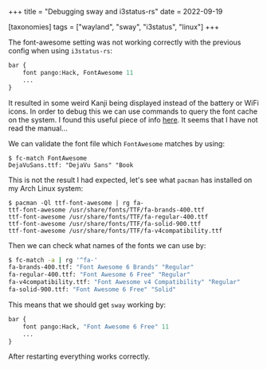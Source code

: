 +++
title = "Debugging sway and i3status-rs"
date = 2022-09-19

[taxonomies]
tags = ["wayland", "sway", "i3status", "linux"]
+++

The font-awesome setting was not working correctly with the previous config when using `i3status-rs`:
```i3
bar {
    font pango:Hack, FontAwesome 11
    ...
}
```

It resulted in some weird Kanji being displayed instead of the battery or WiFi icons.
In order to debug this we can use commands to query the font cache on the system.
I found this useful piece of info [here](https://github.com/greshake/i3status-rust#integrate-it-into-i3sway).
It seems that I have not read the manual...

We can validate the font file which `FontAwesome` matches by using:
```
$ fc-match FontAwesome
DejaVuSans.ttf: "DejaVu Sans" "Book
```

This is not the result I had expected, let's see what `pacman` has installed on my Arch Linux system:
```
$ pacman -Ql ttf-font-awesome | rg fa-
ttf-font-awesome /usr/share/fonts/TTF/fa-brands-400.ttf
ttf-font-awesome /usr/share/fonts/TTF/fa-regular-400.ttf
ttf-font-awesome /usr/share/fonts/TTF/fa-solid-900.ttf
ttf-font-awesome /usr/share/fonts/TTF/fa-v4compatibility.ttf
```

Then we can check what names of the fonts we can use by:
```bash
$ fc-match -a | rg '^fa-'
fa-brands-400.ttf: "Font Awesome 6 Brands" "Regular"
fa-regular-400.ttf: "Font Awesome 6 Free" "Regular"
fa-v4compatibility.ttf: "Font Awesome v4 Compatibility" "Regular"
fa-solid-900.ttf: "Font Awesome 6 Free" "Solid"
```

This means that we should get `sway` working by:
```i3
bar {
    font pango:Hack, "Font Awesome 6 Free" 11
    ...
}
```

After restarting everything works correctly.
